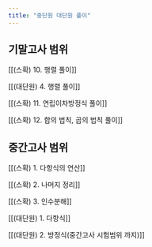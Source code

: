 ```yaml
---
title: "중단원 대단원 풀이"
---
```


## 기말고사 범위

[[(스확) 10. 행렬 풀이]]


[[(대단원) 4. 행렬 풀이]]


[[(스확) 11. 연립이차방정식 풀이]]


[[(스확) 12. 합의 법칙, 곱의 법칙 풀이]]







## 중간고사 범위


[[(스확) 1. 다항식의 연산]]


[[(스확) 2. 나머지 정리]]


[[(스확) 3. 인수분해]]


[[(대단원) 1. 다항식]]


[[(대단원) 2. 방정식(중간고사 시험범위 까지)]]

